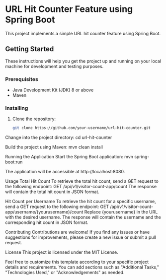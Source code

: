 # URL Hit Counter Feature using Spring Boot

This project implements a simple URL hit counter feature using Spring Boot.

## Getting Started

These instructions will help you get the project up and running on your local machine for development and testing purposes.

### Prerequisites

- Java Development Kit (JDK) 8 or above
- Maven

### Installing

1. Clone the repository:

   ```bash
   git clone https://github.com/your-username/url-hit-counter.git

Change into the project directory:
cd url-hit-counter

Build the project using Maven:
mvn clean install

Running the Application
Start the Spring Boot application:
mvn spring-boot:run

The application will be accessible at http://localhost:8080.

Usage
Total Hit Count
To retrieve the total hit count, send a GET request to the following endpoint:
GET /api/v1/visitor-count-app/count
The response will contain the total hit count in JSON format.

Hit Count per Username
To retrieve the hit count for a specific username, send a GET request to the following endpoint:
GET /api/v1/visitor-count-app/username/{yourusername}/count
Replace {yourusername} in the URL with the desired username. The response will contain the username and the corresponding hit count in JSON format.

Contributing
Contributions are welcome! If you find any issues or have suggestions for improvements, please create a new issue or submit a pull request.

License
This project is licensed under the MIT License.

Feel free to customize this template according to your specific project details and requirements. You can add sections such as "Additional Tasks," "Technologies Used," or "Acknowledgements" as needed.

